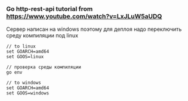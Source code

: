 ### Go http-rest-api tutorial from https://www.youtube.com/watch?v=LxJLuW5aUDQ

Сервер написан на windows поэтому для деплоя надо переключить среду 
компиляции под linux
```
// to linux
set GOARCH=amd64
set GOOS=linux

// проверка среды компиляции
go env 

// to windows
set GOARCH=amd64
set GOOS=windows

